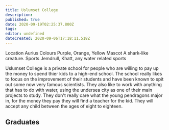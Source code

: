 ```yaml
---
title: Uslumset College
description: 
published: true
date: 2020-09-19T02:25:37.800Z
tags: 
editor: undefined
dateCreated: 2020-09-06T17:18:11.518Z
---
```


Location 	Aurius
Colours 	Purple, Orange, Yellow
Mascot 	A shark-like creature.
Sports 	Jemdrull, Khatt, any water related sports

Uslumset College is a private school for people who are willing to pay up the money to spend thier kids to a high-end school. The school really likes to focus on the improvement of their students and have been known to spit out some now very famous scientists. They also like to work with anything that has to do with water, using the undersea city as one of their main projects to study. They don't really care what the young pendragons major in, for the money they pay they will find a teacher for the kid. They will accept any child between the ages of eight to eighteen.

## Graduates